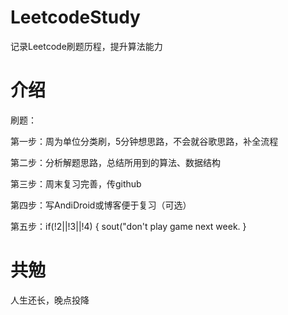 # LeetcodeStudy
记录Leetcode刷题历程，提升算法能力

# 介绍
刷题：

第一步：周为单位分类刷，5分钟想思路，不会就谷歌思路，补全流程

第二步：分析解题思路，总结所用到的算法、数据结构

第三步：周末复习完善，传github

第四步：写AndiDroid或博客便于复习（可选）

第五步：if(!2||!3||!4) {
          sout("don't play game next week. 
        }

# 共勉
人生还长，晚点投降
